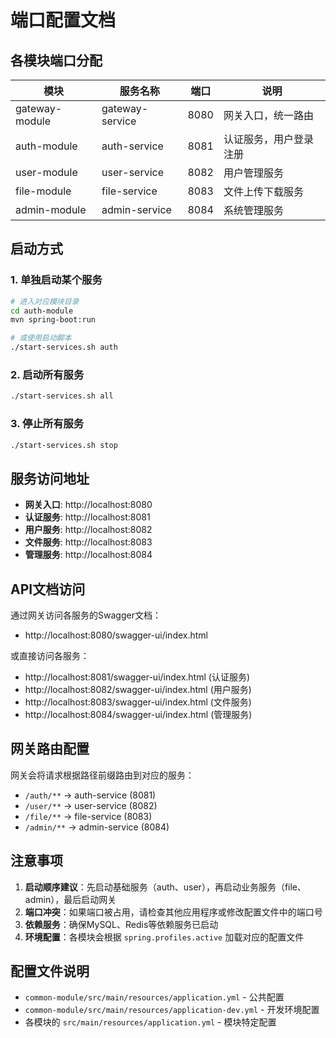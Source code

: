 # 端口配置文档

## 各模块端口分配

| 模块 | 服务名称 | 端口 | 说明 |
|------|----------|------|------|
| gateway-module | gateway-service | 8080 | 网关入口，统一路由 |
| auth-module | auth-service | 8081 | 认证服务，用户登录注册 |
| user-module | user-service | 8082 | 用户管理服务 |
| file-module | file-service | 8083 | 文件上传下载服务 |
| admin-module | admin-service | 8084 | 系统管理服务 |

## 启动方式

### 1. 单独启动某个服务
```bash
# 进入对应模块目录
cd auth-module
mvn spring-boot:run

# 或使用启动脚本
./start-services.sh auth
```

### 2. 启动所有服务
```bash
./start-services.sh all
```

### 3. 停止所有服务
```bash
./start-services.sh stop
```

## 服务访问地址

- **网关入口**: http://localhost:8080
- **认证服务**: http://localhost:8081
- **用户服务**: http://localhost:8082  
- **文件服务**: http://localhost:8083
- **管理服务**: http://localhost:8084

## API文档访问

通过网关访问各服务的Swagger文档：
- http://localhost:8080/swagger-ui/index.html

或直接访问各服务：
- http://localhost:8081/swagger-ui/index.html (认证服务)
- http://localhost:8082/swagger-ui/index.html (用户服务)
- http://localhost:8083/swagger-ui/index.html (文件服务)
- http://localhost:8084/swagger-ui/index.html (管理服务)

## 网关路由配置

网关会将请求根据路径前缀路由到对应的服务：

- `/auth/**` → auth-service (8081)
- `/user/**` → user-service (8082)
- `/file/**` → file-service (8083)
- `/admin/**` → admin-service (8084)

## 注意事项

1. **启动顺序建议**：先启动基础服务（auth、user），再启动业务服务（file、admin），最后启动网关
2. **端口冲突**：如果端口被占用，请检查其他应用程序或修改配置文件中的端口号
3. **依赖服务**：确保MySQL、Redis等依赖服务已启动
4. **环境配置**：各模块会根据 `spring.profiles.active` 加载对应的配置文件

## 配置文件说明

- `common-module/src/main/resources/application.yml` - 公共配置
- `common-module/src/main/resources/application-dev.yml` - 开发环境配置
- 各模块的 `src/main/resources/application.yml` - 模块特定配置
